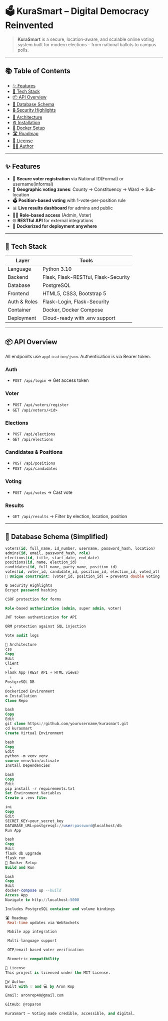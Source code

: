 # 🗳️ KuraSmart – Digital Democracy Reinvented

> **KuraSmart** is a secure, location-aware, and scalable online voting system built for modern elections – from national ballots to campus polls.

---

## 📚 Table of Contents

- [✨ Features](#-features)
- [🚀 Tech Stack](#-tech-stack)
- [📦 API Overview](#-api-overview)
- [🧩 Database Schema](#-database-schema)
- [🔒 Security Highlights](#-security-highlights)
- [📐 Architecture](#-architecture)
- [⚙️ Installation](#️-installation)
- [🐳 Docker Setup](#-docker-setup)
- [🛣 Roadmap](#-roadmap)
- [📄 License](#-license)
- [🙋‍♂️ Author](#-author)

---

## ✨ Features

- 🔐 **Secure voter registration** via National ID(Formal) or username(informal)
- 📍 **Geographic voting zones**: County → Constituency → Ward → Sub-location
- 🗳️ **Position-based voting** with 1-vote-per-position rule
- 📊 **Live results dashboard** for admins and public
- 🧑‍💼 **Role-based access** (Admin, Voter)
- 🌐 **RESTful API** for external integrations
- 🐳 **Dockerized for deployment anywhere**

---

## 🚀 Tech Stack

| Layer         | Tools                                |
|--------------|---------------------------------------|
| Language      | Python 3.10                          |
| Backend       | Flask, Flask-RESTful, Flask-Security |
| Database      | PostgreSQL                           |
| Frontend      | HTML5, CSS3, Bootstrap 5             |
| Auth & Roles  | Flask-Login, Flask-Security          |
| Container     | Docker, Docker Compose               |
| Deployment    | Cloud-ready with .env support        |

---

## 📦 API Overview

All endpoints use `application/json`. Authentication is via Bearer token.

### Auth

- `POST /api/login` → Get access token

### Voter

- `POST /api/voters/register`
- `GET /api/voters/<id>`

### Elections

- `POST /api/elections`
- `GET /api/elections`

### Candidates & Positions

- `POST /api/positions`
- `POST /api/candidates`

### Voting

- `POST /api/votes` → Cast vote

### Results

- `GET /api/results` → Filter by election, location, position

---

## 🧩 Database Schema (Simplified)

```sql
voters(id, full_name, id_number, username, password_hash, location)
admins(id, email, password_hash, role)
elections(id, title, start_date, end_date)
positions(id, name, election_id)
candidates(id, full_name, party_name, position_id)
votes(id, voter_id, candidate_id, position_id, election_id, voted_at)
🔐 Unique constraint: (voter_id, position_id) → prevents double voting

🔒 Security Highlights
Bcrypt password hashing

CSRF protection for forms

Role-based authorization (admin, super admin, voter)

JWT token authentication for API

ORM protection against SQL injection

Vote audit logs

📐 Architecture
css
Copy
Edit
Client
  ↓
Flask App (REST API + HTML views)
  ↓
PostgreSQL DB
  ↓
Dockerized Environment
⚙️ Installation
Clone Repo

bash
Copy
Edit
git clone https://github.com/yourusername/kurasmart.git
cd kurasmart
Create Virtual Environment

bash
Copy
Edit
python -m venv venv
source venv/bin/activate
Install Dependencies

bash
Copy
Edit
pip install -r requirements.txt
Set Environment Variables
Create a .env file:

ini
Copy
Edit
SECRET_KEY=your_secret_key
DATABASE_URL=postgresql://user:password@localhost/db
Run App

bash
Copy
Edit
flask db upgrade
flask run
🐳 Docker Setup
Build and Run

bash
Copy
Edit
docker-compose up --build
Access App
Navigate to http://localhost:5000

Includes PostgreSQL container and volume bindings

🛣 Roadmap
 Real-time updates via WebSockets

 Mobile app integration

 Multi-language support

 OTP/email-based voter verification

 Biometric compatibility

📄 License
This project is licensed under the MIT License.

🙋‍♂️ Author
Built with 💡 and 💻 by Aron Rop

Email: aronrop40@gmail.com

GitHub: @roparon

KuraSmart — Voting made credible, accessible, and digital.
